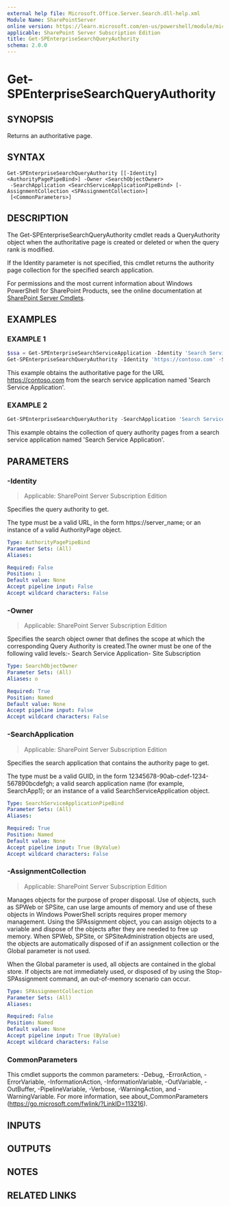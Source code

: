 ```yaml
---
external help file: Microsoft.Office.Server.Search.dll-help.xml
Module Name: SharePointServer
online version: https://learn.microsoft.com/en-us/powershell/module/microsoft.sharepoint.powershell/get-spenterprisesearchqueryauthority
applicable: SharePoint Server Subscription Edition
title: Get-SPEnterpriseSearchQueryAuthority
schema: 2.0.0
---
```


# Get-SPEnterpriseSearchQueryAuthority

## SYNOPSIS
Returns an authoritative page.

## SYNTAX

```
Get-SPEnterpriseSearchQueryAuthority [[-Identity] <AuthorityPagePipeBind>] -Owner <SearchObjectOwner>
 -SearchApplication <SearchServiceApplicationPipeBind> [-AssignmentCollection <SPAssignmentCollection>]
 [<CommonParameters>]
```

## DESCRIPTION
The Get-SPEnterpriseSearchQueryAuthority cmdlet reads a QueryAuthority object when the authoritative page is created or deleted or when the query rank is modified.

If the Identity parameter is not specified, this cmdlet returns the authority page collection for the specified search application.

For permissions and the most current information about Windows PowerShell for SharePoint Products, see the online documentation at [SharePoint Server Cmdlets](https://learn.microsoft.com/powershell/sharepoint/sharepoint-server/sharepoint-server-cmdlets).

## EXAMPLES

### EXAMPLE 1
```powershell
$ssa = Get-SPEnterpriseSearchServiceApplication -Identity 'Search Service Application'
Get-SPEnterpriseSearchQueryAuthority -Identity 'https://contoso.com' -SearchApplication $ssa
```

This example obtains the authoritative page for the URL https://contoso.com from the search service application named 'Search Service Application'.

### EXAMPLE 2
```powershell
Get-SPEnterpriseSearchQueryAuthority -SearchApplication 'Search Service Application'
```

This example obtains the collection of query authority pages from a search service application named 'Search Service Application'.

## PARAMETERS

### -Identity

> Applicable: SharePoint Server Subscription Edition

Specifies the query authority to get.

The type must be a valid URL, in the form https://server_name; or an instance of a valid AuthorityPage object.

```yaml
Type: AuthorityPagePipeBind
Parameter Sets: (All)
Aliases:

Required: False
Position: 1
Default value: None
Accept pipeline input: False
Accept wildcard characters: False
```

### -Owner

> Applicable: SharePoint Server Subscription Edition

Specifies the search object owner that defines the scope at which the corresponding Query Authority is created.The owner must be one of the following valid levels:- Search Service Application- Site Subscription

```yaml
Type: SearchObjectOwner
Parameter Sets: (All)
Aliases: o

Required: True
Position: Named
Default value: None
Accept pipeline input: False
Accept wildcard characters: False
```

### -SearchApplication

> Applicable: SharePoint Server Subscription Edition

Specifies the search application that contains the authority page to get.

The type must be a valid GUID, in the form 12345678-90ab-cdef-1234-567890bcdefgh; a valid search application name (for example, SearchApp1); or an instance of a valid SearchServiceApplication object.

```yaml
Type: SearchServiceApplicationPipeBind
Parameter Sets: (All)
Aliases:

Required: True
Position: Named
Default value: None
Accept pipeline input: True (ByValue)
Accept wildcard characters: False
```

### -AssignmentCollection

> Applicable: SharePoint Server Subscription Edition

Manages objects for the purpose of proper disposal.
Use of objects, such as SPWeb or SPSite, can use large amounts of memory and use of these objects in Windows PowerShell scripts requires proper memory management.
Using the SPAssignment object, you can assign objects to a variable and dispose of the objects after they are needed to free up memory.
When SPWeb, SPSite, or SPSiteAdministration objects are used, the objects are automatically disposed of if an assignment collection or the Global parameter is not used.

When the Global parameter is used, all objects are contained in the global store.
If objects are not immediately used, or disposed of by using the Stop-SPAssignment command, an out-of-memory scenario can occur.

```yaml
Type: SPAssignmentCollection
Parameter Sets: (All)
Aliases:

Required: False
Position: Named
Default value: None
Accept pipeline input: True (ByValue)
Accept wildcard characters: False
```

### CommonParameters
This cmdlet supports the common parameters: -Debug, -ErrorAction, -ErrorVariable, -InformationAction, -InformationVariable, -OutVariable, -OutBuffer, -PipelineVariable, -Verbose, -WarningAction, and -WarningVariable. For more information, see about_CommonParameters (https://go.microsoft.com/fwlink/?LinkID=113216).

## INPUTS

## OUTPUTS

## NOTES

## RELATED LINKS
